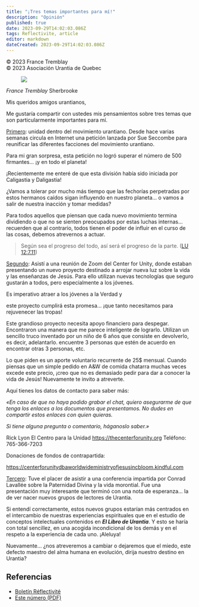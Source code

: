 ```yaml
---
title: "¡Tres temas importantes para mí!"
description: "Opinión"
published: true
date: 2023-09-29T14:02:03.086Z
tags: Reflectivite, article
editor: markdown
dateCreated: 2023-09-29T14:02:03.086Z
---
```


<p class="v-card v-sheet theme--light grey lighten-3 px-2">© 2023 France Tremblay<br>© 2023 Asociación Urantia de Quebec</p>


<figure id="Figure_1" class="image urantiapedia image-style-align-left">
<img src="/image/article/Reflectivite/France_Tremblay.jpg">
</figure>

_France Tremblay_
Sherbrooke

Mis queridos amigos urantianos,

Me gustaría compartir con ustedes mis pensamientos sobre tres temas que son particularmente importantes para mí.

<ins>Primero</ins>: unidad dentro del movimiento urantiano. Desde hace varias semanas circula en Internet una petición lanzada por Sue Seccombe para reunificar las diferentes facciones del movimiento urantiano.

Para mi gran sorpresa, esta petición no logró superar el número de 500 firmantes... ¡y en todo el planeta!

¡Recientemente me enteré de que esta división había sido iniciada por Caligastia y Daligastia!

¿Vamos a tolerar por mucho más tiempo que las fechorías perpetradas por estos hermanos caídos sigan influyendo en nuestro planeta... o vamos a salir de nuestra inacción y tomar medidas?

Para todos aquellos que piensan que cada nuevo movimiento termina dividiendo o que no se sienten preocupados por estas luchas internas... recuerden que al contrario, todos tienen el poder de influir en el curso de las cosas, debemos atrevernos a actuar.

> Según sea el progreso del todo, así será el progreso de la parte. ([LU 12:7.11](/es/The_Urantia_Book/12#p7_11))

<ins>Segundo</ins>: Asistí a una reunión de Zoom del Center for Unity, donde estaban presentando un nuevo proyecto destinado a arrojar nueva luz sobre la vida y las enseñanzas de Jesús. Para ello utilizan nuevas tecnologías que seguro gustarán a todos, pero especialmente a los jóvenes.

Es imperativo atraer a los jóvenes a la Verdad y

este proyecto cumplirá esta promesa... ¡que tanto necesitamos para rejuvenecer las tropas!

Este grandioso proyecto necesita apoyo financiero para despegar. Encontraron una manera que me parece inteligente de lograrlo. Utilizan un sencillo truco inventado por un niño de 6 años que consiste en devolverlo, es decir, adelantarlo. encuentre 3 personas que estén de acuerdo en encontrar otras 3 personas, etc.

Lo que piden es un aporte voluntario recurrente de $25 \$$ mensual. Cuando piensas que un simple pedido en A\&W de comida chatarra muchas veces excede este precio, ¡creo que no es demasiado pedir para dar a conocer la vida de Jesús! Nuevamente te invito a atreverte.

Aquí tienes los datos de contacto para saber más:

_«En caso de que no haya podido grabar el chat, quiero asegurarme de que tenga los enlaces a los documentos que presentamos. No dudes en compartir estos enlaces con quien quieras._

_Si tiene alguna pregunta o comentario, háganoslo saber.»_

Rick Lyon
El Centro para la Unidad
https://thecenterforunity.org
Teléfono: 765-366-7203

Donaciones de fondos de contrapartida:

https://centerforunitydbaworldwideministryofjesusincbloom.kindful.com

<ins>Tercero</ins>: Tuve el placer de asistir a una conferencia impartida por Conrad Lavallée sobre la Paternidad Divina y la vida morontial. Fue una presentación muy interesante que terminó con una nota de esperanza... la de ver nacer nuevos grupos de lectores de Urantia.

Si entendí correctamente, estos nuevos grupos estarían más centrados en el intercambio de nuestras experiencias espirituales que en el estudio de conceptos intelectuales contenidos en ***El Libro de Urantia***. Y esto se haría con total sencillez, en una acogida incondicional de los demás y en el respeto a la experiencia de cada uno. ¡Aleluya!

Nuevamente... ¿nos atreveremos a cambiar o dejaremos que el miedo, este defecto maestro del alma humana en evolución, dirija nuestro destino en Urantia?

## Referencias

- [Boletín Réflectivité](https://www.urantia-quebec.ca/publications/reflectivite)
- [Este número (PDF)](https://urantia-quebec.s3.ca-central-1.amazonaws.com/documents/Reflectivite/Reflectivite-octobre-2023.pdf)

